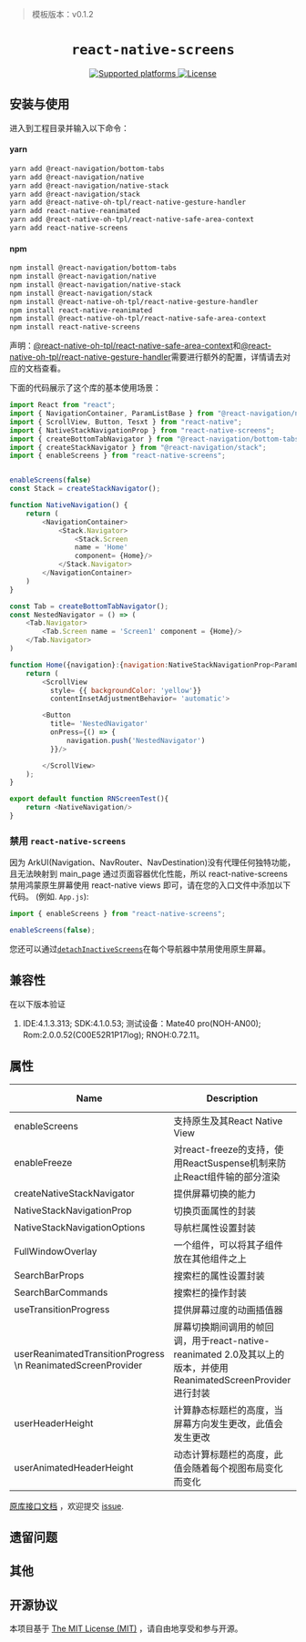 > 模板版本：v0.1.2

<p align="center">
  <h1 align="center"> <code>react-native-screens</code> </h1>
</p>
<p align="center">
    <a href="https://github.com/software-mansion/react-native-screens">
        <img src="https://img.shields.io/badge/platforms-iOS%20|%20Android%20|%20tvOS%20|%20Windows%20|%20Web%20|%20harmony%20-lightgrey.svg" alt="Supported platforms" />
    </a>
    <a href="https://opensource.org/license/mit/">
        <img src="https://img.shields.io/badge/license-MIT-green.svg" alt="License" />
    </a>
</p>

## 安装与使用

进入到工程目录并输入以下命令：

<!-- tabs:start -->

#### **yarn**

```bash
yarn add @react-navigation/bottom-tabs
yarn add @react-navigation/native
yarn add @react-navigation/native-stack
yarn add @react-navigation/stack
yarn add @react-native-oh-tpl/react-native-gesture-handler
yarn add react-native-reanimated
yarn add @react-native-oh-tpl/react-native-safe-area-context
yarn add react-native-screens

```
#### **npm**

```bash
npm install @react-navigation/bottom-tabs
npm install @react-navigation/native
npm install @react-navigation/native-stack
npm install @react-navigation/stack
npm install @react-native-oh-tpl/react-native-gesture-handler
npm install react-native-reanimated
npm install @react-native-oh-tpl/react-native-safe-area-context
npm install react-native-screens

```
<!-- tabs:end -->

声明：[@react-native-oh-tpl/react-native-safe-area-context](https://gitee.com/react-native-oh-library/usage-docs/blob/master/1224/react-native-safe-area-context.md)和[@react-native-oh-tpl/react-native-gesture-handler](https://gitee.com/react-native-oh-library/usage-docs/blob/master/1224/react-native-gesture-handler.md)需要进行额外的配置，详情请去对应的文档查看。

下面的代码展示了这个库的基本使用场景：

```js
import React from "react";
import { NavigationContainer, ParamListBase } from "@react-navigation/native";
import { ScrollView, Button, Tesxt } from "react-native";
import { NativeStackNavigationProp } from "react-native-screens";
import { createBottomTabNavigator } from "@react-navigation/bottom-tabs";
import { createStackNavigator } from "@react-navigation/stack";
import { enableScreens } from "react-native-screens";


enableScreens(false)
const Stack = createStackNavigator();

function NativeNavigation() {
    return (
        <NavigationContainer>
            <Stack.Navigator>
                <Stack.Screen
                name = 'Home'
                component= {Home}/>
            </Stack.Navigator>
        </NavigationContainer>
    )
}

const Tab = createBottomTabNavigator();
const NestedNavigator = () => (
    <Tab.Navigator>
        <Tab.Screen name = 'Screen1' component = {Home}/>
    </Tab.Navigator>
)

function Home({navigation}:{navigation:NativeStackNavigationProp<ParamListBase>}){
    return (
        <ScrollView
          style= {{ backgroundColor: 'yellow'}}
          contentInsetAdjustmentBehavior= 'automatic'>

        <Button
          title= 'NestedNavigator'
          onPress={() => {
              navigation.push('NestedNavigator')
          }}/>

        </ScrollView>
    );
}

export default function RNScreenTest(){
    return <NativeNavigation/>
}

```

### 禁用 `react-native-screens`

因为 ArkUI(Navigation、NavRouter、NavDestination)没有代理任何独特功能，且无法映射到 main_page 通过页面容器优化性能，所以 react-native-screens 禁用鸿蒙原生屏幕使用 react-native views 即可，请在您的入口文件中添加以下代码。 (例如. `App.js`):

```js
import { enableScreens } from "react-native-screens";

enableScreens(false);
```

您还可以通过[`detachInactiveScreens`](https://reactnavigation.org/docs/stack-navigator#detachinactivescreens)在每个导航器中禁用使用原生屏幕。

## 兼容性

在以下版本验证
  1. IDE:4.1.3.313;
     SDK:4.1.0.53;
     测试设备：Mate40 pro(NOH-AN00);
     Rom:2.0.0.52(C00E52R1P17log);
     RNOH:0.72.11。

## 属性

| Name | Description | Type | Required | Platform | HarmonyOS Support |
| ---- | ---- | ---- | -------- | -------- | -------- |
| enableScreens|支持原生及其React Native View |function| No | / | Yes |
| enableFreeze |对react-freeze的支持，使用ReactSuspense机制来防止React组件输的部分渲染 | function | No | / | Yes |
| createNativeStackNavigator |提供屏幕切换的能力 | function | No | / | NO |
| NativeStackNavigationProp |切换页面属性的封装 |  | No | / | Yes |
| NativeStackNavigationOptions |导航栏属性设置封装 |  | No | / | NO |
| FullWindowOverlay |一个组件，可以将其子组件放在其他组件之上 |  | No | / | NO |
| SearchBarProps |搜索栏的属性设置封装|  | No | / | NO |
| SearchBarCommands |搜索栏的操作封装 |  | No | / | NO |
| useTransitionProgress |提供屏幕过度的动画插值器 | function | No | / | NO |
| userReanimatedTransitionProgress \n ReanimatedScreenProvider | 屏幕切换期间调用的帧回调，用于react-native-reanimated 2.0及其以上的版本，并使用ReanimatedScreenProvider进行封装 | function | No | / | NO |
| userHeaderHeight |计算静态标题栏的高度，当屏幕方向发生更改，此值会发生更改 | function | No | / | NO |
| userAnimatedHeaderHeight |动态计算标题栏的高度，此值会随着每个视图布局变化而变化| function | No | / | NO |


[原库接口文档](https://github.com/software-mansion/react-native-screens/blob/main/guides/GUIDE_FOR_LIBRARY_AUTHORS.md) ，欢迎提交 [issue](https://gitee.com/react-native-oh-library/usage-docs/issues).

## 遗留问题

## 其他

## 开源协议

本项目基于 [The MIT License (MIT)](https://github.com/software-mansion/react-native-screens/blob/main/LICENSE) ，请自由地享受和参与开源。
